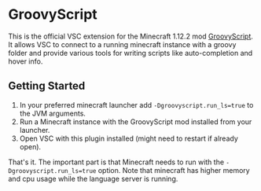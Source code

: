 # GroovyScript

This is the official VSC extension for the Minecraft 1.12.2 mod [GroovyScript](https://github.com/CleanroomMC/GroovyScript).
It allows VSC to connect to a running minecraft instance with a groovy folder and provide various tools for writing
scripts like auto-completion and hover info.

## Getting Started
1. In your preferred minecraft launcher add `-Dgroovyscript.run_ls=true` to the JVM arguments.
2. Run a Minecraft instance with the GroovyScript mod installed from your launcher.
3. Open VSC with this plugin installed (might need to restart if already open).

That's it. The important part is that Minecraft needs to run with the `-Dgroovyscript.run_ls=true` option.
Note that minecraft has higher memory and cpu usage while the language server is running.
